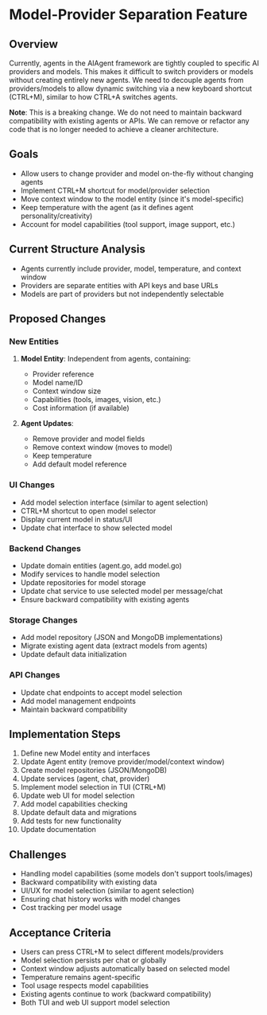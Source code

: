 # Model-Provider Separation Feature

## Overview
Currently, agents in the AIAgent framework are tightly coupled to specific AI providers and models. This makes it difficult to switch providers or models without creating entirely new agents. We need to decouple agents from providers/models to allow dynamic switching via a new keyboard shortcut (CTRL+M), similar to how CTRL+A switches agents.

**Note**: This is a breaking change. We do not need to maintain backward compatibility with existing agents or APIs. We can remove or refactor any code that is no longer needed to achieve a cleaner architecture.

## Goals
- Allow users to change provider and model on-the-fly without changing agents
- Implement CTRL+M shortcut for model/provider selection
- Move context window to the model entity (since it's model-specific)
- Keep temperature with the agent (as it defines agent personality/creativity)
- Account for model capabilities (tool support, image support, etc.)

## Current Structure Analysis
- Agents currently include provider, model, temperature, and context window
- Providers are separate entities with API keys and base URLs
- Models are part of providers but not independently selectable

## Proposed Changes

### New Entities
1. **Model Entity**: Independent from agents, containing:
   - Provider reference
   - Model name/ID
   - Context window size
   - Capabilities (tools, images, vision, etc.)
   - Cost information (if available)

2. **Agent Updates**:
   - Remove provider and model fields
   - Remove context window (moves to model)
   - Keep temperature
   - Add default model reference

### UI Changes
- Add model selection interface (similar to agent selection)
- CTRL+M shortcut to open model selector
- Display current model in status/UI
- Update chat interface to show selected model

### Backend Changes
- Update domain entities (agent.go, add model.go)
- Modify services to handle model selection
- Update repositories for model storage
- Update chat service to use selected model per message/chat
- Ensure backward compatibility with existing agents

### Storage Changes
- Add model repository (JSON and MongoDB implementations)
- Migrate existing agent data (extract models from agents)
- Update default data initialization

### API Changes
- Update chat endpoints to accept model selection
- Add model management endpoints
- Maintain backward compatibility

## Implementation Steps
1. Define new Model entity and interfaces
2. Update Agent entity (remove provider/model/context window)
3. Create model repositories (JSON/MongoDB)
4. Update services (agent, chat, provider)
5. Implement model selection in TUI (CTRL+M)
6. Update web UI for model selection
7. Add model capabilities checking
8. Update default data and migrations
9. Add tests for new functionality
10. Update documentation

## Challenges
- Handling model capabilities (some models don't support tools/images)
- Backward compatibility with existing data
- UI/UX for model selection (similar to agent selection)
- Ensuring chat history works with model changes
- Cost tracking per model usage

## Acceptance Criteria
- Users can press CTRL+M to select different models/providers
- Model selection persists per chat or globally
- Context window adjusts automatically based on selected model
- Temperature remains agent-specific
- Tool usage respects model capabilities
- Existing agents continue to work (backward compatibility)
- Both TUI and web UI support model selection